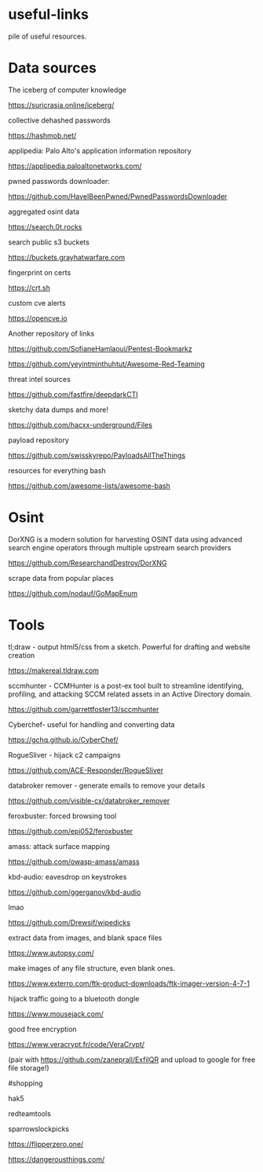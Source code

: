 # useful-links
pile of useful resources. 


# Data sources

The iceberg of computer knowledge

https://suricrasia.online/iceberg/

collective dehashed passwords

https://hashmob.net/

applipedia: Palo Alto's application information repository

https://applipedia.paloaltonetworks.com/

pwned passwords downloader:

https://github.com/HaveIBeenPwned/PwnedPasswordsDownloader

aggregated osint data

https://search.0t.rocks

search public s3 buckets

https://buckets.grayhatwarfare.com

fingerprint on certs

https://crt.sh

custom cve alerts

https://opencve.io

Another repository of links

https://github.com/SofianeHamlaoui/Pentest-Bookmarkz

https://github.com/yeyintminthuhtut/Awesome-Red-Teaming


threat intel sources

https://github.com/fastfire/deepdarkCTI

sketchy data dumps and more!

https://github.com/hacxx-underground/Files


payload repository

https://github.com/swisskyrepo/PayloadsAllTheThings

resources for everything bash

https://github.com/awesome-lists/awesome-bash

# Osint
DorXNG is a modern solution for harvesting OSINT data using advanced search engine operators through multiple upstream search providers

https://github.com/ResearchandDestroy/DorXNG

scrape data from popular places

https://github.com/nodauf/GoMapEnum

# Tools
tl;draw - output html5/css from a sketch. Powerful for drafting and website creation

https://makereal.tldraw.com

sccmhunter - CCMHunter is a post-ex tool built to streamline identifying, profiling, and attacking SCCM related assets in an Active Directory domain.

https://github.com/garrettfoster13/sccmhunter

Cyberchef- useful for handling and converting data

https://gchq.github.io/CyberChef/

RogueSliver - hijack c2 campaigns

https://github.com/ACE-Responder/RogueSliver

databroker remover - generate emails to remove your details 

https://github.com/visible-cx/databroker_remover

feroxbuster: forced browsing tool

https://github.com/epi052/feroxbuster

amass: attack surface mapping

https://github.com/owasp-amass/amass

kbd-audio: eavesdrop on keystrokes

https://github.com/ggerganov/kbd-audio

lmao

https://github.com/Drewsif/wipedicks

extract data from images, and blank space files

https://www.autopsy.com/

make images of any file structure, even blank ones. 

https://www.exterro.com/ftk-product-downloads/ftk-imager-version-4-7-1

hijack traffic going to a bluetooth dongle

https://www.mousejack.com/

good free encryption

https://www.veracrypt.fr/code/VeraCrypt/

(pair with https://github.com/zaneprall/ExfilQR and upload to google for free file storage!)

#shopping

hak5

redteamtools

sparrowslockpicks

https://flipperzero.one/

https://dangerousthings.com/
